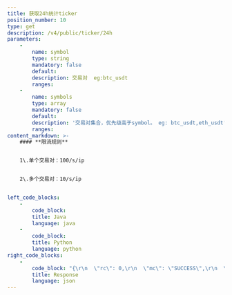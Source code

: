 ```yaml
---
title: 获取24h统计ticker
position_number: 10
type: get
description: /v4/public/ticker/24h
parameters:
    -
        name: symbol
        type: string
        mandatory: false
        default:
        description: 交易对  eg:btc_usdt
        ranges:
    -
        name: symbols
        type: array
        mandatory: false
        default:
        description: '交易对集合，优先级高于symbol。 eg: btc_usdt,eth_usdt'
        ranges:
content_markdown: >-
    #### **限流规则**


    1\.单个交易对：100/s/ip


    2\.多个交易对：10/s/ip


left_code_blocks:
    -
        code_block:
        title: Java
        language: java
    -
        code_block:
        title: Python
        language: python
right_code_blocks:
    -
        code_block: "{\r\n  \"rc\": 0,\r\n  \"mc\": \"SUCCESS\",\r\n  \"ma\": [],\r\n  \"result\": [\r\n    {\r\n      \"s\": \"btc_usdt\",   //交易对(symbol)\r\n      \"cv\": \"0.0000\",   //价格变动(change value)\r\n      \"cr\": \"0.00\",     //价格变动百分比(change rate)\r\n      \"o\": \"9000.0000\",   //最早一笔(open)\r\n      \"l\": \"9000.0000\",   //最低(low)\r\n      \"h\": \"9000.0000\",   //最高(high)\r\n      \"c\": \"9000.0000\",   //最后一笔(close)\r\n      \"q\": \"0.0136\",      //成交量(quantity)\r\n      \"v\": \"122.9940\"    //成交额(volume)\r\n    }\r\n  ]\r\n}"
        title: Response
        language: json
---
```

